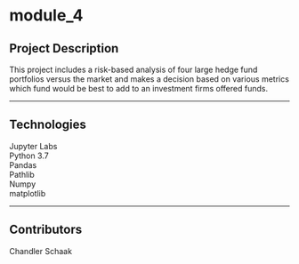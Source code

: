 # module_4

## Project Description
This project includes a risk-based analysis of four large hedge fund portfolios versus the market and makes a decision based on various metrics which fund would be best to add to an investment firms offered funds.

---
## Technologies
Jupyter Labs  
Python 3.7    
Pandas  
Pathlib  
Numpy  
matplotlib  

---
## Contributors
Chandler Schaak

